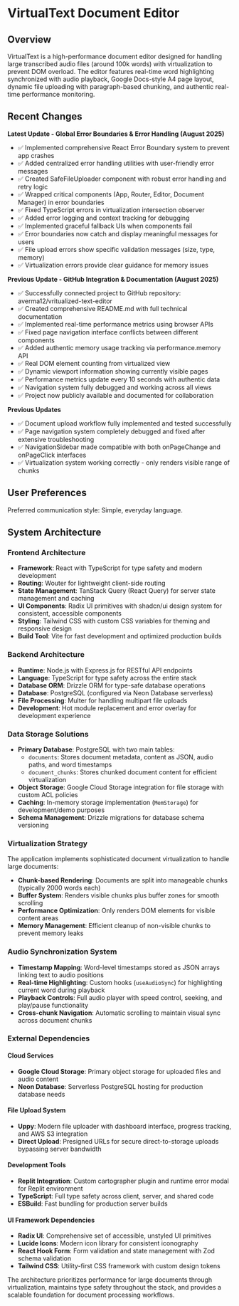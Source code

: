# VirtualText Document Editor

## Overview

VirtualText is a high-performance document editor designed for handling large transcribed audio files (around 100k words) with virtualization to prevent DOM overload. The editor features real-time word highlighting synchronized with audio playback, Google Docs-style A4 page layout, dynamic file uploading with paragraph-based chunking, and authentic real-time performance monitoring.

## Recent Changes

**Latest Update - Global Error Boundaries & Error Handling (August 2025)**
- ✅ Implemented comprehensive React Error Boundary system to prevent app crashes
- ✅ Added centralized error handling utilities with user-friendly error messages
- ✅ Created SafeFileUploader component with robust error handling and retry logic
- ✅ Wrapped critical components (App, Router, Editor, Document Manager) in error boundaries
- ✅ Fixed TypeScript errors in virtualization intersection observer
- ✅ Added error logging and context tracking for debugging
- ✅ Implemented graceful fallback UIs when components fail
- ✅ Error boundaries now catch and display meaningful messages for users
- ✅ File upload errors show specific validation messages (size, type, memory)
- ✅ Virtualization errors provide clear guidance for memory issues

**Previous Update - GitHub Integration & Documentation (August 2025)**
- ✅ Successfully connected project to GitHub repository: averma12/vritualized-text-editor
- ✅ Created comprehensive README.md with full technical documentation
- ✅ Implemented real-time performance metrics using browser APIs
- ✅ Fixed page navigation interface conflicts between different components
- ✅ Added authentic memory usage tracking via performance.memory API
- ✅ Real DOM element counting from virtualized view
- ✅ Dynamic viewport information showing currently visible pages
- ✅ Performance metrics update every 10 seconds with authentic data
- ✅ Navigation system fully debugged and working across all views
- ✅ Project now publicly available and documented for collaboration

**Previous Updates**
- ✅ Document upload workflow fully implemented and tested successfully
- ✅ Page navigation system completely debugged and fixed after extensive troubleshooting
- ✅ NavigationSidebar made compatible with both onPageChange and onPageClick interfaces
- ✅ Virtualization system working correctly - only renders visible range of chunks

## User Preferences

Preferred communication style: Simple, everyday language.

## System Architecture

### Frontend Architecture
- **Framework**: React with TypeScript for type safety and modern development
- **Routing**: Wouter for lightweight client-side routing
- **State Management**: TanStack Query (React Query) for server state management and caching
- **UI Components**: Radix UI primitives with shadcn/ui design system for consistent, accessible components
- **Styling**: Tailwind CSS with custom CSS variables for theming and responsive design
- **Build Tool**: Vite for fast development and optimized production builds

### Backend Architecture
- **Runtime**: Node.js with Express.js for RESTful API endpoints
- **Language**: TypeScript for type safety across the entire stack
- **Database ORM**: Drizzle ORM for type-safe database operations
- **Database**: PostgreSQL (configured via Neon Database serverless)
- **File Processing**: Multer for handling multipart file uploads
- **Development**: Hot module replacement and error overlay for development experience

### Data Storage Solutions
- **Primary Database**: PostgreSQL with two main tables:
  - `documents`: Stores document metadata, content as JSON, audio paths, and word timestamps
  - `document_chunks`: Stores chunked document content for efficient virtualization
- **Object Storage**: Google Cloud Storage integration for file storage with custom ACL policies
- **Caching**: In-memory storage implementation (`MemStorage`) for development/demo purposes
- **Schema Management**: Drizzle migrations for database schema versioning

### Virtualization Strategy
The application implements sophisticated document virtualization to handle large documents:
- **Chunk-based Rendering**: Documents are split into manageable chunks (typically 2000 words each)
- **Buffer System**: Renders visible chunks plus buffer zones for smooth scrolling
- **Performance Optimization**: Only renders DOM elements for visible content areas
- **Memory Management**: Efficient cleanup of non-visible chunks to prevent memory leaks

### Audio Synchronization System
- **Timestamp Mapping**: Word-level timestamps stored as JSON arrays linking text to audio positions
- **Real-time Highlighting**: Custom hooks (`useAudioSync`) for highlighting current word during playback
- **Playback Controls**: Full audio player with speed control, seeking, and play/pause functionality
- **Cross-chunk Navigation**: Automatic scrolling to maintain visual sync across document chunks

### External Dependencies

#### Cloud Services
- **Google Cloud Storage**: Primary object storage for uploaded files and audio content
- **Neon Database**: Serverless PostgreSQL hosting for production database needs

#### File Upload System
- **Uppy**: Modern file uploader with dashboard interface, progress tracking, and AWS S3 integration
- **Direct Upload**: Presigned URLs for secure direct-to-storage uploads bypassing server bandwidth

#### Development Tools
- **Replit Integration**: Custom cartographer plugin and runtime error modal for Replit environment
- **TypeScript**: Full type safety across client, server, and shared code
- **ESBuild**: Fast bundling for production server builds

#### UI Framework Dependencies
- **Radix UI**: Comprehensive set of accessible, unstyled UI primitives
- **Lucide Icons**: Modern icon library for consistent iconography
- **React Hook Form**: Form validation and state management with Zod schema validation
- **Tailwind CSS**: Utility-first CSS framework with custom design tokens

The architecture prioritizes performance for large documents through virtualization, maintains type safety throughout the stack, and provides a scalable foundation for document processing workflows.